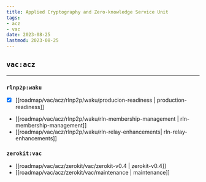 ```yaml
---
title: Applied Cryptography and Zero-knowledge Service Unit
tags:
- acz
- vac
date: 2023-08-25
lastmod: 2023-08-25
---
```


## `vac:acz`
---

### `rlnp2p:waku`
* [x] [[roadmap/vac/acz/rlnp2p/waku/producion-readiness | production-readiness]]
* [[roadmap/vac/acz/rlnp2p/waku/rln-membership-management | rln-membership-management]]
* [[roadmap/vac/acz/rlnp2p/waku/rln-relay-enhancements| rln-relay-enhancements]]


### `zerokit:vac`
* [[roadmap/vac/acz/zerokit/vac/zerokit-v0.4 | zerokit-v0.4]]
* [[roadmap/vac/acz/zerokit/vac/maintenance | maintenance]]
